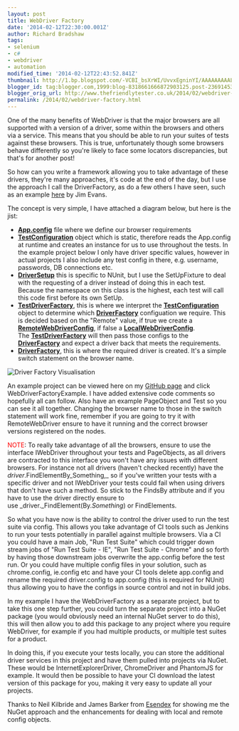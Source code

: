 ```yaml
---
layout: post
title: WebDriver Factory
date: '2014-02-12T22:30:00.001Z'
author: Richard Bradshaw
tags:
- selenium
- c#
- webdriver
- automation
modified_time: '2014-02-12T22:43:52.841Z'
thumbnail: http://1.bp.blogspot.com/-VCBI_bsXrWI/UvvxEgninYI/AAAAAAAAALg/x2tUASczHYQ/s72-c/DriverFactory+(1).jpg
blogger_id: tag:blogger.com,1999:blog-8318661666872903125.post-2369145353709387546
blogger_orig_url: http://www.thefriendlytester.co.uk/2014/02/webdriver-factory.html
permalink: /2014/02/webdriver-factory.html
---
```


One of the many benefits of WebDriver is that the major browsers are all supported with a version of a driver, some within the browsers and others via a service. This means that you should be able to run your suites of tests against these browsers. This is true, unfortunately though some browsers behave differently so you're likely to face some locators discrepancies, but that's for another post!  

So how can you write a framework allowing you to take advantage of these drivers, they're many approaches, it's code at the end of the day, but I use the approach I call the DriverFactory, as do a few others I have seen, such as an example [here](https://github.com/jimevans/WebDriverProxyExamples/blob/master/WebDriverProxyUtilities/WebDriverFactory.cs) by Jim Evans.  

The concept is very simple, I have attached a diagram below, but here is the jist:  

* **[App.config](https://github.com/FriendlyTester/WebDriverFactoryExample/blob/master/WebDriverDriverFactory/RichardsTestSuite/App.config)** file where we define our browser requirements
*   **[TestConfiguration](https://github.com/FriendlyTester/WebDriverFactoryExample/blob/master/WebDriverDriverFactory/RichardsTestSuite/SetUp/TestConfiguration.cs)** object which is static, therefore reads the App.config at runtime and creates an instance for us to use throughout the tests. In the example project below I only have driver specific values, however in actual projects I also include any test config in there, e.g. username, passwords, DB connections etc.
*   **[DriverSetup](https://github.com/FriendlyTester/WebDriverFactoryExample/blob/master/WebDriverDriverFactory/RichardsTestSuite/SetUp/DriverSetup.cs)** this is specific to NUnit, but I use the SetUpFixture to deal with the requesting of a driver instead of doing this in each test. Because the namespace on this class is the highest, each test will call this code first before its own SetUp.
*   **[TestDriverFactory](https://github.com/FriendlyTester/WebDriverFactoryExample/blob/master/WebDriverDriverFactory/RichardsTestSuite/SetUp/TestDriverFactory.cs)**, this is where we interpret the **[TestConfiguration](https://github.com/FriendlyTester/WebDriverFactoryExample/blob/master/WebDriverDriverFactory/RichardsTestSuite/SetUp/TestConfiguration.cs)** object to determine which **[DriverFactory](https://github.com/FriendlyTester/WebDriverFactoryExample/blob/master/WebDriverDriverFactory/WebDriverDriverFactory/WebDriverFactory.cs)** configuation we require. This is decided based on the "Remote" value, if true we create a **[RemoteWebDriverConfig](https://github.com/FriendlyTester/WebDriverFactoryExample/blob/master/WebDriverDriverFactory/WebDriverDriverFactory/Configurations/RemoteDriverConfiguration.cs)**, if false a **[LocalWebDriverConfig](https://github.com/FriendlyTester/WebDriverFactoryExample/blob/master/WebDriverDriverFactory/WebDriverDriverFactory/Configurations/LocalDriverConfiguration.cs)**.  
The **[TestDriverFactory](https://github.com/FriendlyTester/WebDriverFactoryExample/blob/master/WebDriverDriverFactory/RichardsTestSuite/SetUp/TestDriverFactory.cs)** will then pass those configs to the **[DriverFactory](https://github.com/FriendlyTester/WebDriverFactoryExample/blob/master/WebDriverDriverFactory/WebDriverDriverFactory/WebDriverFactory.cs)** and expect a driver back that meets the requirements.
* **[DriverFactory](https://github.com/FriendlyTester/WebDriverFactoryExample/blob/master/WebDriverDriverFactory/WebDriverDriverFactory/WebDriverFactory.cs)**, this is where the required driver is created. It's a simple switch statement on the browser name.

![Driver Factory Visualisation]({{site.url}}/images/blogpostimages/webdriverfactory.jpg)

An example project can be viewed here on my [GitHub page](https://github.com/FriendlyTester/) and click WebDriverFactoryExample. I have added extensive code comments so hopefully all can follow. Also have an example PageObject and Test so you can see it all together. Changing the browser name to those in the switch statement will work fine, remember if you are going to try it with RemoteWebDriver ensure to have it running and the correct browser versions registered on the nodes.

<span style="color: red;">NOTE</span>: To really take advantage of all the browsers, ensure to use the interface IWebDriver throughout your tests and PageObjects, as all drivers are contracted to this interface you won't have any issues with different browsers. For instance not all drivers (haven't checked recently) have the _driver_.FindElementBy_Something,_ so if you've written your tests with a specific driver and not IWebDriver your tests could fail when using drivers that don't have such a method. So stick to the FindsBy attribute and if you have to use the driver directly ensure to use _driver._FindElement(By._Something_) or FindElements.

So what you have now is the ability to control the driver used to run the test suite via config. This allows you take advantage of CI tools such as Jenkins to run your tests potentially in parallel against multiple browsers. Via a CI you could have a main Job, "Run Test Suite" which could trigger down stream jobs of "Run Test Suite - IE", "Run Test Suite - Chrome" and so forth by having those downstream jobs overwrite the app.config before the test run. Or you could have multiple config files in your solution, such as chrome.config, ie.config etc and have your CI tools delete app.config and rename the required driver.config to app.config (this is required for NUnit) thus allowing you to have the configs in source control and not in build jobs.  

In my example I have the WebDriverFactory as a separate project, but to take this one step further, you could turn the separate project into a NuGet package (you would obviously need an internal NuGet server to do this), this will then allow you to add this package to any project where you require WebDriver, for example if you had multiple products, or multiple test suites for a product.  

In doing this, if you execute your tests locally, you can store the additional driver services in this project and have them pulled into projects via NuGet. These would be InternetExplorerDriver, ChromeDriver and PhantomJS for example. It would then be possible to have your CI download the latest version of this package for you, making it very easy to update all your projects.  

Thanks to Neil Kilbride and James Barker from [Esendex](http://www.esendex.co.uk/) for showing me the NuGet approach and the enhancements for dealing with local and remote config objects.